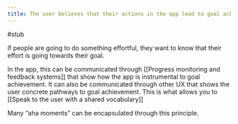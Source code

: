 ```yaml
---
title: The user believes that their actions in the app lead to goal achievement
---
```

#stub 

If people are going to do something effortful, they want to know that their effort is going towards their goal.

In the app, this can be communicated through [[Progress monitoring and feedback systems]] that show how the app is instrumental to goal achievement. It can also be communicated through other UX that shows the user concrete pathways to goal achievement. This is what allows you to [[Speak to the user with a shared vocabulary]]

Many “aha moments” can be encapsulated through this principle.